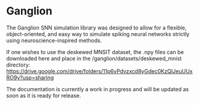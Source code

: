 # Ganglion
The Ganglion SNN simulation library was designed to allow for a flexible, object-oriented, and easy way to simulate spiking neural networks strictly using neuroscience-inspired methods.

If one wishes to use the deskewed MNSIT dataset, the .npy files can be downloaded here and place in the  /ganglion/datasets/deskewed_mnist directory: https://drive.google.com/drive/folders/11p6vPdvzxcd8yGdec0KzQIJeuUUxRO9y?usp=sharing

The documentation is currently a work in progress and will be updated as soon as it is ready for release.
